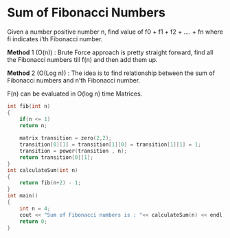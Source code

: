 # Sum of Fibonacci Numbers
Given a number positive number n, find value of f0 + f1 + f2 + …. + fn where fi indicates i’th Fibonacci number.


**Method** 1 (O(n)) : Brute Force approach is pretty straight forward, find all the Fibonacci numbers till f(n) and then add them up.

**Method** 2 (O(Log n)) : The idea is to find relationship between the sum of Fibonacci numbers and n’th Fibonacci number.

F(n) can be evaluated in O(log n) time Matrices.

```cpp
int fib(int n)
{
    if(n <= 1)
    return n;
    
    matrix transition = zero(2,2);
    transition[0][1] = transition[1][0] = transition[1][1] = 1;
    transition = power(transition , n);
    return transition[0][1];
}
int calculateSum(int n) 
{ 
    return fib(n+2) - 1; 
} 
int main() 
{ 
    int n = 4; 
    cout << "Sum of Fibonacci numbers is : "<< calculateSum(n) << endl; 
    return 0; 
} 
```
